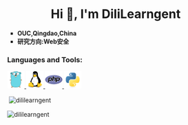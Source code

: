 <h1 align="center">Hi 👋, I'm DiliLearngent</h1>
<p align="left">
<ul style="list-style-type:square">
 <li><b>OUC,Qingdao,China</b></li>
 <li><b>研究方向:Web安全</b></li>
</ul>
</p>

<h3 align="left">Languages and Tools:</h3>
<p align="left"> <a href="https://golang.org" target="_blank" rel="noreferrer"> <img src="https://raw.githubusercontent.com/devicons/devicon/master/icons/go/go-original.svg" alt="go" width="40" height="40"/> </a> <a href="https://www.linux.org/" target="_blank" rel="noreferrer"> <img src="https://raw.githubusercontent.com/devicons/devicon/master/icons/linux/linux-original.svg" alt="linux" width="40" height="40"/> </a> <a href="https://www.php.net" target="_blank" rel="noreferrer"> <img src="https://raw.githubusercontent.com/devicons/devicon/master/icons/php/php-original.svg" alt="php" width="40" height="40"/> </a> <a href="https://www.python.org" target="_blank" rel="noreferrer"> <img src="https://raw.githubusercontent.com/devicons/devicon/master/icons/python/python-original.svg" alt="python" width="40" height="40"/> </a> </p>

<p>&nbsp;<img align="center" src="https://github-readme-stats.vercel.app/api?username=dililearngent&show_icons=true&locale=en" alt="dililearngent" /></p>

<p><img align="center" src="https://github-readme-streak-stats.herokuapp.com/?user=dililearngent&" alt="dililearngent" /></p>
